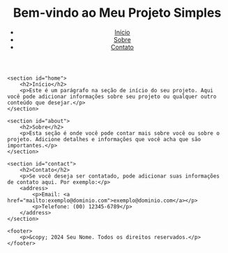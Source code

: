 <!DOCTYPE html>
<html lang="pt-BR">
<head>
    <meta charset="UTF-8">
    <meta name="viewport" content="width=device-width, initial-scale=1.0">
    <title>Projeto Simples</title>
</head>
<body>
    <header>
        <h1>Bem-vindo ao Meu Projeto Simples</h1>
        <nav>
            <ul>
                <li><a href="#home">Início</a></li>
                <li><a href="#about">Sobre</a></li>
                <li><a href="#contact">Contato</a></li>
            </ul>
        </nav>
    </header>

    <section id="home">
        <h2>Início</h2>
        <p>Este é um parágrafo na seção de início do seu projeto. Aqui você pode adicionar informações sobre seu projeto ou qualquer outro conteúdo que desejar.</p>
    </section>

    <section id="about">
        <h2>Sobre</h2>
        <p>Esta seção é onde você pode contar mais sobre você ou sobre o projeto. Adicione detalhes e informações que você acha que são importantes.</p>
    </section>

    <section id="contact">
        <h2>Contato</h2>
        <p>Se você deseja ser contatado, pode adicionar suas informações de contato aqui. Por exemplo:</p>
        <address>
            <p>Email: <a href="mailto:exemplo@dominio.com">exemplo@dominio.com</a></p>
            <p>Telefone: (00) 12345-6789</p>
        </address>
    </section>

    <footer>
        <p>&copy; 2024 Seu Nome. Todos os direitos reservados.</p>
    </footer>
</body>
</html>
